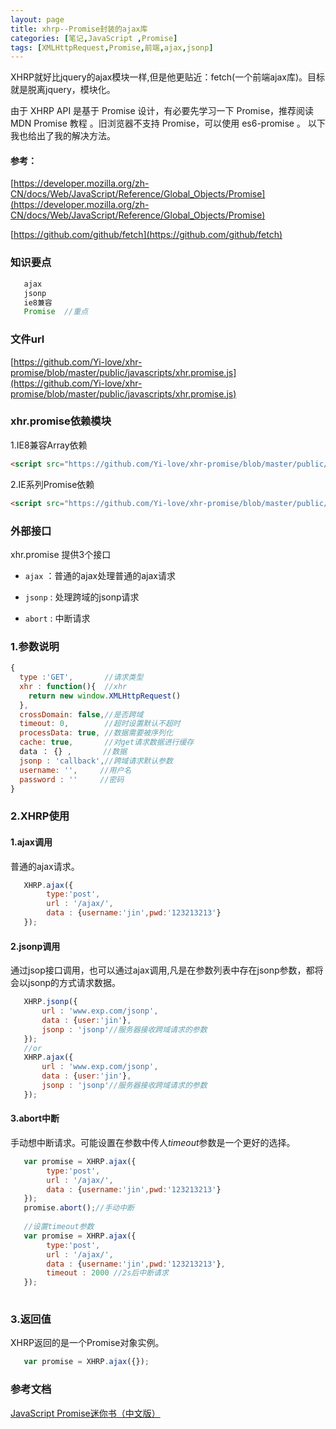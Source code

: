 ```yaml
---
layout: page
title: xhrp--Promise封装的ajax库
categories: [笔记,JavaScript ,Promise]
tags: [XMLHttpRequest,Promise,前端,ajax,jsonp]
---
```


XHRP就好比jquery的ajax模块一样,但是他更贴近：fetch(一个前端ajax库)。目标就是脱离jquery，模块化。

由于 XHRP API 是基于 Promise 设计，有必要先学习一下 Promise，推荐阅读 MDN Promise 教程 。旧浏览器不支持 Promise，可以使用 es6-promise 。
以下我也给出了我的解决方法。

#### 参考：
[https://developer.mozilla.org/zh-CN/docs/Web/JavaScript/Reference/Global_Objects/Promise](https://developer.mozilla.org/zh-CN/docs/Web/JavaScript/Reference/Global_Objects/Promise)

[https://github.com/github/fetch](https://github.com/github/fetch)

### 知识要点

```js
   ajax
   jsonp
   ie8兼容
   Promise  //重点
```

### 文件url

[https://github.com/Yi-love/xhr-promise/blob/master/public/javascripts/xhr.promise.js](https://github.com/Yi-love/xhr-promise/blob/master/public/javascripts/xhr.promise.js)

### xhr.promise依赖模块
1.IE8兼容Array依赖

```html
<script src="https://github.com/Yi-love/xhr-promise/blob/master/public/javascripts/fix.js"></script>
```
2.IE系列Promise依赖

```html
<script src="https://github.com/Yi-love/xhr-promise/blob/master/public/javascripts/npo.src.js"></script>
```

### 外部接口
xhr.promise 提供3个接口

*   `ajax` ：普通的ajax处理普通的ajax请求

*   `jsonp` : 处理跨域的jsonp请求

*   `abort` : 中断请求 

### 1.参数说明

```js
{
  type :'GET',       //请求类型
  xhr : function(){  //xhr
	return new window.XMLHttpRequest()
  },
  crossDomain: false,//是否跨域
  timeout: 0,        //超时设置默认不超时
  processData: true, //数据需要被序列化
  cache: true,       //对get请求数据进行缓存
  data ： {} ,       //数据
  jsonp : 'callback',//跨域请求默认参数
  username: '',     //用户名
  password : ''     //密码
}
```

### 2.XHRP使用

#### 1.ajax调用
普通的ajax请求。


```js
   XHRP.ajax({
        type:'post',
        url : '/ajax/',
        data : {username:'jin',pwd:'123213213'}
   });
```

#### 2.jsonp调用
通过jsop接口调用，也可以通过ajax调用,凡是在参数列表中存在jsonp参数，都将会以jsonp的方式请求数据。

```js
   XHRP.jsonp({
       url : 'www.exp.com/jsonp',
       data : {user:'jin'},
       jsonp : 'jsonp'//服务器接收跨域请求的参数
   });
   //or
   XHRP.ajax({
       url : 'www.exp.com/jsonp',
       data : {user:'jin'},
       jsonp : 'jsonp'//服务器接收跨域请求的参数
   });
```

#### 3.abort中断

手动想中断请求。可能设置在参数中传人*timeout*参数是一个更好的选择。

```js
   var promise = XHRP.ajax({
        type:'post',
        url : '/ajax/',
        data : {username:'jin',pwd:'123213213'}
   });
   promise.abort();//手动中断
   
   //设置timeout参数
   var promise = XHRP.ajax({
        type:'post',
        url : '/ajax/',
        data : {username:'jin',pwd:'123213213'},
        timeout : 2000 //2s后中断请求
   });
   
```

### 3.返回值
XHRP返回的是一个Promise对象实例。

```js
   var promise = XHRP.ajax({});
```

### 参考文档
[JavaScript Promise迷你书（中文版）](http://liubin.org/promises-book)







